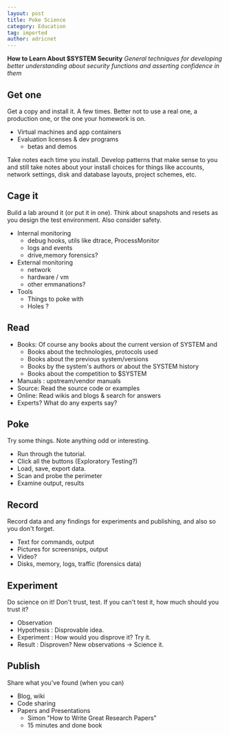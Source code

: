```yaml
---
layout: post
title: Poke Science
category: Education
tag: imported
author: adricnet
---
```

**How to Learn About $SYSTEM Security**
_General techniques for developing better understanding about security functions and asserting confidence in them_

Get one
-------
Get a copy and install it. A few times. Better not to use a real one, a production one, or the one your homework is on.

* Virtual machines and app containers
* Evaluation licenses & dev programs
    * betas and demos

Take notes each time you install. Develop patterns that make sense to you and still take notes about your install choices for things like accounts, network settings, disk and database layouts, project schemes, etc.
    
Cage it
-------
Build a lab around it (or put it in one). Think about snapshots and resets as you design the test environment. Also consider safety.

* Internal monitoring
    * debug hooks, utils like dtrace, ProcessMonitor
    * logs and events
    * drive,memory forensics?
* External monitoring
    * network
    * hardware / vm
    * other emmanations?
* Tools
    * Things to poke with
    * Holes ?

Read
----
* Books: Of course any books about the current version of SYSTEM and
    * Books about the technologies, protocols used
    * Books about the previous system/versions
    * Books by the system's authors or about the SYSTEM history
    * Books about the competition to $SYSTEM
* Manuals : upstream/vendor manuals
* Source: Read the source code or examples
* Online: Read wikis and blogs & search for answers
* Experts? What do any experts say?

Poke
----
Try some things. Note anything odd or interesting.

* Run through the tutorial. 
* Click all the buttons (Exploratory Testing?)
* Load, save, export data.
* Scan and probe the perimeter
* Examine output, results

Record
------
Record data and any findings for experiments and publishing, and also so you don't forget.

* Text for commands, output
* Pictures for screensnips, output
* Video?
* Disks, memory, logs, traffic (forensics data)

Experiment
----------
Do science on it! Don't trust, test. If you can't test it, how much should you trust it?

* Observation
* Hypothesis : Disprovable idea.
* Experiment : How would you disprove it? Try it.
* Result : Disproven? New observations -> Science it.

Publish
-------
Share what you've found (when you can)

* Blog, wiki
* Code sharing
* Papers and Presentations
    * Simon "How to Write Great Research Papers"
    * 15 minutes and done book

